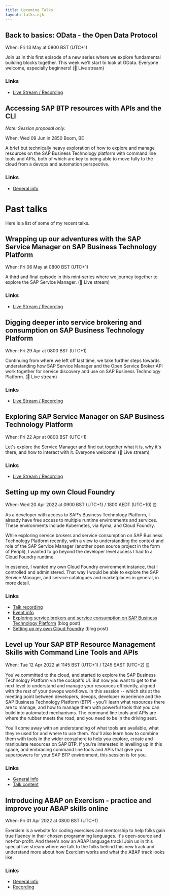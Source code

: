 ```yaml
---
title: Upcoming Talks
layout: talks.njk
---
```


## Back to basics: OData - the Open Data Protocol

When: Fri 13 May at 0800 BST (UTC+1)

Join us in this first episode of a new series where we explore fundamental building blocks together. This week we'll start to look at OData. Everyone welcome, especially beginners! (🔴 Live stream)

### Links

* [Live Stream / Recording](https://youtu.be/O3OU2rSUqs0)

## Accessing SAP BTP resources with APIs and the CLI

_Note: Session proposal only._

When: Wed 09 Jun in 2850 Boom, BE

A brief but technically heavy exploration of how to explore and manage resources on the SAP Business Technology platform with command line tools and APIs, both of which are key to being able to move fully to the cloud from a devops and automation perspective.

### Links

* [General info](https://www.flexso.com/en/events/sapdeveloperday)

# Past talks

Here is a list of some of my recent talks.

## Wrapping up our adventures with the SAP Service Manager on SAP Business Technology Platform

When: Fri 06 May at 0800 BST (UTC+1)

A third and final episode in this mini-series where we journey together to explore the SAP Service Manager. (🔴 Live stream)

### Links

* [Live Stream / Recording](https://youtu.be/c0quSmzE8mc)

## Digging deeper into service brokering and consumption on SAP Business Technology Platform

When: Fri 29 Apr at 0800 BST (UTC+1)

Continuing from where we left off last time, we take further steps towards understanding how SAP Service Manager and the Open Service Broker API work together for service discovery and use on SAP Business Technology Platform. (🔴 Live stream)

### Links

* [Live Stream / Recording](https://youtu.be/9OAlu1wuf78)

## Exploring SAP Service Manager on SAP Business Technology Platform

When: Fri 22 Apr at 0800 BST (UTC+1)

Let's explore the Service Manager and find out together what it is, why it's there, and how to interact with it. Everyone welcome! (🔴 Live stream)

### Links

* [Live Stream / Recording](https://www.youtube.com/watch?v=5_Ns0ihQPD4)

<a name="setting-up-my-own-cloud-foundry"></a>
## Setting up my own Cloud Foundry

When: Wed 20 Apr 2022 at 0900 BST (UTC+1) / 1800 AEDT (UTC+10) [⏰](https://www.timeanddate.com/worldclock/converter.html?iso=20220420T080000&p1=302&p2=240)

As a developer with access to SAP’s Business Technology Platform, I already have free access to multiple runtime environments and services. These environments include Kubernetes, via Kyma, and Cloud Foundry.

While exploring service brokers and service consumption on SAP Business Technology Platform recently, with a view to understanding the context and role of the SAP Service Manager (another open source project in the form of Peripli), I wanted to go beyond the developer level access I had to a Cloud Foundry runtime.

In essence, I wanted my own Cloud Foundry environment instance, that I controlled and administered. That way I would be able to explore the SAP Service Manager, and service catalogues and marketplaces in general, in more detail.

### Links

* [Talk recording](https://www.youtube.com/watch?v=o2NKhW2z9eg)
* [Event info](https://blogs.sap.com/2022/03/21/sitsyd-sap-tech-night-sydney-april-20th-2022/)
* [Exploring service brokers and service consumption on SAP Business Technology Platform](https://blogs.sap.com/2022/03/08/exploring-service-brokers-and-cf-on-sap-business-technology-platform/) (blog post)
* [Setting up my own Cloud Foundry](https://qmacro.org/blog/posts/2022/03/14/setting-up-my-own-cloud-foundry/) (blog post)

## Level up Your SAP BTP Resource Management Skills with Command Line Tools and APIs

When: Tue 12 Apr 2022 at 1145 BST (UTC+1) / 1245 SAST (UTC+2) [⏰](https://www.timeanddate.com/worldclock/converter.html?iso=20220412T104500&p1=302&p2=111)

You've committed to the cloud, and started to explore the SAP Business Technology Platform via the cockpit's UI. But now you want to get to the next level to understand and manage your resources efficiently, aligned with the rest of your devops workflows. In this session -- which sits at the meeting point between developers, devops, developer experience and the SAP Business Technology Platform (BTP) - you'll learn what resources there are to manage, and how to manage them with powerful tools that you can build into automated mechanisms. The command line tools and APIs are where the rubber meets the road, and you need to be in the driving seat.

You'll come away with an understanding of what tools are available, what they're used for and where to use them. You'll also learn how to combine them with tools in the wider ecosphere to help you explore, create and manipulate resources on SAP BTP. If you're interested in levelling up in this space, and embracing command line tools and APIs that give you superpowers for your SAP BTP environment, this session is for you.

### Links

* [General info](https://www.masteringsapconferences.com/3in1/agenda2022/)
* [Talk content](https://github.com/qmacro/mastering-sap-2022)


## Introducing ABAP on Exercism - practice and improve your ABAP skills online

When: Fri 01 Apr 2022 at 0800 BST (UTC+1)

Exercism is a website for coding exercises and mentorship to help folks gain true fluency in their chosen programming languages. It's open-source and not-for-profit. And there's now an ABAP language track! Join us in this special live stream where we talk to the folks behind this new track and understand more about how Exercism works and what the ABAP track looks like.

### Links

* [General info](https://twitter.com/qmacro/status/1506911556029853697)
* [Recording](https://www.youtube.com/watch?v=F2zBmjqM8xo)
